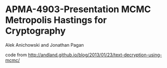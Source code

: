 # APMA-4903-Presentation MCMC Metropolis Hastings for Cryptography
Alek Anichowski and Jonathan Pagan

code from http://andland.github.io/blog/2013/01/23/text-decryption-using-mcmc/ 
